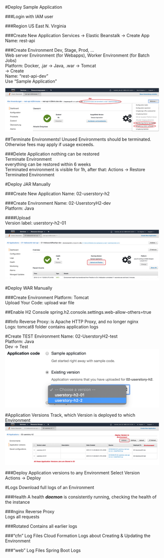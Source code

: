 #Deploy Sample Application

###Login 
with IAM user

###Region
US East N. Virginia

###Create New Application
Services -> Elastic Beanstalk
-> Create App
Name: rest-api

###Create Environment
Dev, Stage, Prod, …  
Web server Environment (for Webapps), Worker Environment (for Batch Jobs)  
Platform: Docker, .jar -> Java, .war -> Tomcat  
-> Create  
Name: “rest-api-dev”  
Use “Sample Application”

![alt](img/sample-app.png)

##Terminate Environments!
Unused Environments should be terminated. Otherwise fees may apply if usage exceeds.

###Delete Application
nothing can be restored  
Terminate Environment  
everything can be restored within 6 weeks  
Terminated environment is visible for 1h, after that:
Actions -> Restore Terminated Environment


#Deploy JAR Manually

###Create New Application
Name: 02-userstory-h2

###Create Environment
Name: 02-UserstoryH2-dev  
Platform: Java

####Upload  
Version label: userstory-h2-01

![alt](img/upload-JAR.png)


#Deploy WAR Manually

###Create Environment
Platform: Tomcat  
Upload Your Code: upload war file  

##Enable H2 Console
spring.h2.console.settings.web-allow-others=true  

##Info
Reverse Proxy: is Apache HTTP Proxy, and no longer nginx  
Logs: tomcat8 folder contains application logs


#Create TEST Environment
Name: 02-UserstoryH2-test  
Platform: Java  
Dev -> Test
![alt](img/create-TEST-environment.png)


#Application Versions
Track, which Version is deployed to which Environment
![alt](img/app-versions.png)

###Deploy Application versions to any Environment
Select Version  
Actions -> Deploy


#Logs
Download full logs of an Environment

###Health
A health ***daemon*** is consistently running, checking the health of the instance

###nginx
Reverse Proxy  
Logs all requests

###Rotated
Contains all earlier logs

###“cfn” Log Files
Cloud Formation Logs about Creating & Updating the Environment

###“web” Log Files 
Spring Boot Logs